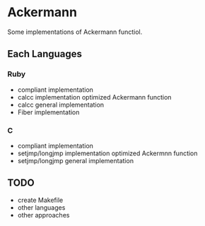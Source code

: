 Ackermann
=========

Some implementations of Ackermann functiol.

Each Languages
--------------

### Ruby

* compliant implementation
* calcc implementation optimized Ackermann function
* calcc general implementation
* Fiber implementation

### C

* compliant implementation
* setjmp/longjmp implementation optimized Ackermnn function
* setjmp/longjmp general implementation

TODO
----

* create Makefile
* other languages
* other approaches

